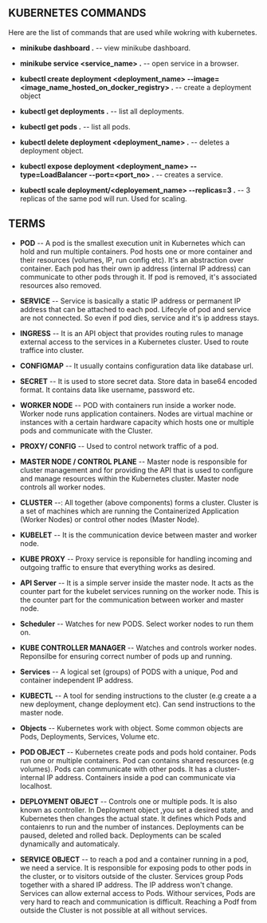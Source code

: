 ## KUBERNETES COMMANDS

Here are the list of commands that are used while wokring with kubernetes.

- **minikube dashboard .** -- view minikube dashboard.

- **minikube service <service_name> .** -- open service in a browser.

- **kubectl create deployment <deployment_name> --image=<image_name_hosted_on_docker_registry> .** -- create a deployment object

- **kubectl get deployments .** -- list all deployments.

- **kubectl get pods .** -- list all pods.

- **kubectl delete deployment <deployment_name> .** -- deletes a deployment object.

- **kubectl expose deployment <deployment_name> --type=LoadBalancer --port=<port_no> .** -- creates a service.

- **kubectl scale deployment/<deployement_name> --replicas=3 .** -- 3 replicas of the same pod will run. Used for scaling.

## TERMS

- **POD** -- A pod is the smallest execution unit in Kubernetes which can hold and run multiple containers. Pod hosts one or more container and their resources (volumes, IP, run config etc). It's an abstraction over container. Each pod has their own ip address (internal IP address) can communicate to other pods through it. If pod is removed, it's associated resources also removed.

- **SERVICE** -- Service is basically a static IP address or permanent IP address that can be attached to each pod. Lifecyle of pod and service are not connected. So even if pod dies, service and it's ip address stays.

- **INGRESS** -- It is an API object that provides routing rules to manage external access to the services in a Kubernetes cluster. Used to route traffice into cluster.

- **CONFIGMAP** -- It usually contains configuration data like database url.

- **SECRET** -- It is used to store secret data. Store data in base64 encoded format. It contains data like username, password etc.

- **WORKER NODE** -- POD with containers run inside a worker node. Worker node runs application containers. Nodes are virtual machine or instances with a certain hardware capacity which hosts one or multiple pods and communicate with the Cluster.

- **PROXY/ CONFIG** -- Used to control network traffic of a pod.

- **MASTER NODE / CONTROL PLANE** -- Master node is responsible for cluster management and for providing the API that is used to configure and manage resources within the Kubernetes cluster. Master node controls all worker nodes.

- **CLUSTER** --: All together (above components) forms a cluster. Cluster is a set of machines which are running the Containerized Application (Worker Nodes) or control other nodes (Master Node).

- **KUBELET** -- It is the communication device between master and worker node.

- **KUBE PROXY** -- Proxy service is reponsible for handling incoming and outgoing traffic to ensure that everything works as desired.

- **API Server** -- It is a simple server inside the master node. It acts as the counter part for the kubelet services running on the worker node. This is the counter part for the communication between worker and master node.

- **Scheduler** -- Watches for new PODS. Select worker nodes to run them on.

- **KUBE CONTROLLER MANAGER** -- Watches and controls worker nodes. Reponsilbe for ensuring correct number of pods up and running.

- **Services** -- A logical set (groups) of PODS with a unique, Pod and container independent IP address.

- **KUBECTL** -- A tool for sending instructions to the cluster (e.g create a a new deployment, change deployment etc). Can send instructions to the master node.

- **Objects** -- Kubernetes work with object. Some common objects are Pods, Deployments, Services, Volume etc.

- **POD OBJECT** -- Kubernetes create pods and pods hold container. Pods run one or multiple containers. Pod can contains shared resources (e.g volumes). Pods can communicate with other pods. It has a cluster-internal IP address. Containers inside a pod can communicate via localhost.

- **DEPLOYMENT OBJECT** -- Controls one or multiple pods. It is also known as controller. In Deployment object ,you set a desired state, and Kubernetes then changes the actual state. It defines which Pods and contaienrs to run and the number of instances. Deployments can be paused, deleted and rolled back. Deployments can be scaled dynamically and automaticaly.

- **SERVICE OBJECT** -- to reach a pod and a container running in a pod, we need a service. It is responsible for exposing pods to other pods in the cluster, or to visitors outside of the cluster. Services group Pods together with a shared IP address. The IP address won't change. Services can allow external access to Pods. Withour services, Pods are very hard to reach and communication is difficult. Reaching a Podf from outside the Cluster is not possible at all without services.
